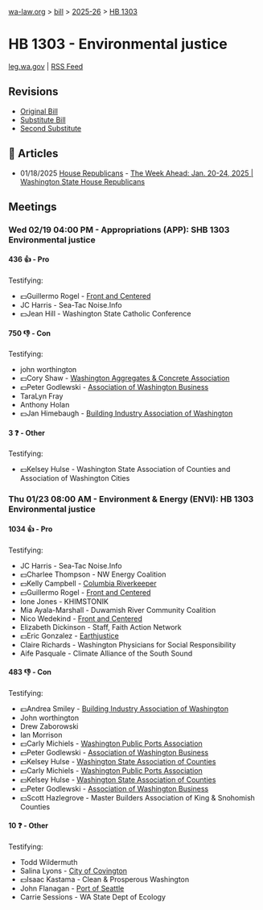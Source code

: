 [wa-law.org](/) > [bill](/bill/) > [2025-26](/bill/2025-26/) > [HB 1303](/bill/2025-26/hb/1303/)

# HB 1303 - Environmental justice
[leg.wa.gov](https://app.leg.wa.gov/billsummary?BillNumber=1303&Year=2025&Initiative=false) | [RSS Feed](./rss.xml)

## Revisions
* [Original Bill](1/)
* [Substitute Bill](S/)
* [Second Substitute](S2/)

## 📰 Articles
* 01/18/2025 [House Republicans](/org/house_republicans/) - [The Week Ahead: Jan. 20-24, 2025 | Washington State House Republicans](https://houserepublicans.wa.gov/week/the-week-ahead-jan-20-24-2025/#:~:text=HB%201303)

## Meetings
### Wed 02/19 04:00 PM - Appropriations (APP): SHB 1303 Environmental justice
#### 436 👍 - Pro
Testifying:
* 💵Guillermo Rogel - [Front and Centered](/org/front_and_centered/)
* JC Harris - Sea-Tac Noise.Info
* 💵Jean Hill - Washington State Catholic Conference

#### 750 👎 - Con
Testifying:
* john worthington
* 💵Cory Shaw - [Washington Aggregates & Concrete Association](/org/washington_aggregates_&_concrete_association/)
* 💵Peter Godlewski - [Association of Washington Business](/org/association_of_washington_business/)
* TaraLyn Fray
* Anthony Holan
* 💵Jan Himebaugh - [Building Industry Association of Washington](/org/building_industry_association_of_washington/)

#### 3 ❓ - Other
Testifying:
* 💵Kelsey Hulse - Washington State Association of Counties and Association of Washington Cities

### Thu 01/23 08:00 AM - Environment & Energy (ENVI): HB 1303 Environmental justice
#### 1034 👍 - Pro
Testifying:
* JC Harris - Sea-Tac Noise.Info
* 💵Charlee Thompson - NW Energy Coalition
* 💵Kelly Campbell - [Columbia Riverkeeper](/org/columbia_riverkeeper/)
* 💵Guillermo Rogel - [Front and Centered](/org/front_and_centered/)
* Ione Jones - KHIMSTONIK
* Mia Ayala-Marshall - Duwamish River Community Coalition
* Nico Wedekind - [Front and Centered](/org/front_and_centered/)
* Elizabeth Dickinson - Staff, Faith Action Network
* 💵Eric Gonzalez - [Earthjustice](/org/earthjustice/)
* Claire Richards - Washington Physicians for Social Responsibility
* Aife Pasquale - Climate Alliance of the South Sound

#### 483 👎 - Con
Testifying:
* 💵Andrea Smiley - [Building Industry Association of Washington](/org/building_industry_association_of_washington/)
* John worthington
* Drew Zaborowski
* Ian Morrison
* 💵Carly Michiels - [Washington Public Ports Association](/org/washington_public_ports_association/)
* 💵Peter Godlewski - [Association of Washington Business](/org/association_of_washington_business/)
* 💵Kelsey Hulse - [Washington State Association of Counties](/org/washington_state_association_of_counties/)
* 💵Carly Michiels - [Washington Public Ports Association](/org/washington_public_ports_association/)
* 💵Kelsey Hulse - [Washington State Association of Counties](/org/washington_state_association_of_counties/)
* 💵Peter Godlewski - [Association of Washington Business](/org/association_of_washington_business/)
* 💵Scott Hazlegrove - Master Builders Association of King & Snohomish Counties

#### 10 ❓ - Other
Testifying:
* Todd Wildermuth
* Salina Lyons - [City of Covington](/org/city_of_covington/)
* 💵Isaac Kastama - Clean & Prosperous Washington
* John Flanagan - [Port of Seattle](/org/port_of_seattle/)
* Carrie Sessions - WA State Dept of Ecology
